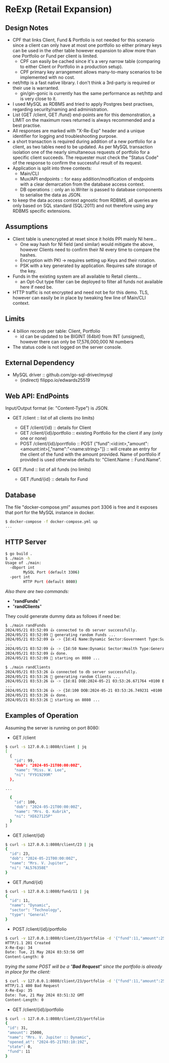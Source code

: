 # ReExp (Retail Expansion)

## Design Notes

- CPF that links Client, Fund & Portfolio is not needed for this scenario since a client can only have at most one portfolio so either primary keys can be used in the other table however expansion to allow more than one Portfolio or Fund per client is limited.
  - CPF can easily be cached since it's a very narrow table (comparing to either Client or Portfolio in a production setup).
  - CPF primary key arrangement allows many-to-many scenarios to be implemented with no cost.
- net/http is a fast native library. I don't think a 3rd-party is required or their use is warranted.
  - gin/gin-gonic is currently has the same performance as net/http and is very close to it.
- I used MySQL as RDBMS and tried to apply Postgres best practises, regarding security/naming and administration.
- List {GET /client, GET /fund} end-points are for this demonstration, a LIMIT on the maximum rows returned is always recommended and a best practise.
- All responses are marked with "X-Re-Exp" header and a unique identifier for logging and troubleshooting purpose.
- a short transaction is required during addition of a new portfolio for a client, as two tables need to be updated. As per MySQL transaction isolation one of the nearly simultaneous requests of portfolio for a specific client succeeds. The requester must check the "Status Code" of the response to confirm the successful result of its request.
- Application is split into three contexts:
  - Main/CLI
  - Mux/API endpoints :: for easy addition/modification of endpoints with a clear demarcation from the database access context.
  - DB operations :: only an io.Writer is passed to database components to serialise the data as JSON.
- to keep the data access context agnostic from RDBMS, all queries are only based on SQL standard (SQL:2011) and not therefore using any RDBMS specific extensions.

## Assumptions

- Client table is unencrypted at reset since it holds PPI mainly NI here...
  - One way hash for NI field (and similar) would mitigate the above, however Clients need to confirm their NI every time to compare the hashes.
  - Encryption with PKI -> requires setting up Keys and their rotation.
  - PSK with a key generated by application. Requires safe storage of the key.
- Funds in the existing system are all available to Retail clients...
  - an Opt-Out type filter can be deployed to filter all funds not available here if need be.
- HTTP traffic is not encrypted and need not be for this demo. TLS, however can easily be in place by tweaking few line of Main/CLI context.

## Limits

- 4 billion records per table: Client, Portfolio
  - id can be updated to be BIGINT (64bit) from INT (unsigned), however there can only be 17,576,000,000 NI numbers
- The status code is not logged on the server console.

## External Dependency

- MySQL driver :: github.com/go-sql-driver/mysql
  - (indirect) filippo.io/edwards25519

## Web API: EndPoints

Input/Output format (ie: "Content-Type") is JSON.

- GET /client :: list of all clients (no limits)
  - GET /client/{id} :: details for Client
  - GET /client/{id}/portfolio :: existing Portfolio for the client if any (only one or none)
  - POST /client/{id}/porrtfolio :: POST {"fund":\<id:int\>,"amount":\<amount:int\>[,"name":"\<name:string\>"]} :: will create an entry for the client of the fund with the amount provided. Name of portfolio if provided is used otherwise defaults to: "Client.Name :: Fund.Name".

- GET /fund :: list of all funds (no limits)
  - GET /fund/{id} :: details for Fund

## Database

The file "docker-compose.yml" assumes port 3306 is free and it exposes that port for the MySQL instance in docker.

```bash
$ docker-compose -f docker-compose.yml up
...
```

## HTTP Server

```bash
$ go build .
$ ./main -h
Usage of ./main:
  -dbport int
        MySQL Port (default 3306)
  -port int
        HTTP Port (default 8080)
```

*Also there are two commands:*

- "**randFunds**"
- "**randClients**"

They could generate dummy data as follows if need be:

```bash
$ ./main randFunds
2024/05/21 03:52:09 👍 connected to db server successfully.
2024/05/21 03:52:09 📀 generating random Funds ...
2024/05/21 03:52:09 👍 -> {Id:41 Name:Dynamic Sector:Government Type:Sustainable}
...
2024/05/21 03:52:09 👍 -> {Id:50 Name:Dynamic Sector:Health Type:General}
2024/05/21 03:52:09 👍 done.
2024/05/21 03:52:09 📀 starting on 8080 ...
```

```bash
$ ./main randClients
2024/05/21 03:53:26 👍 connected to db server successfully.
2024/05/21 03:53:26 📀 generating random Clients ...
2024/05/21 03:53:26 👍 -> {Id:81 DOB:2024-05-21 03:53:26.671764 +0100 BST m=+0.004837732 Name:Mr. I. Spark NI:KB617936J}
...
2024/05/21 03:53:26 👍 -> {Id:100 DOB:2024-05-21 03:53:26.749231 +0100 BST m=+0.082304687 Name:Mrs. Q. Kubrik NI:XE627125P}
2024/05/21 03:53:26 👍 done.
2024/05/21 03:53:26 📀 starting on 8080 ...
```

## Examples of Operation

Assuming the server is running on port 8080:

- GET /client

```bash
$ curl -s 127.0.0.1:8080/client | jq
[
  {
    "id": 99,
    "dob": "2024-05-21T00:00:00Z",
    "name": "Miss. W. Lee",
    "ni": "FY919299R"
  },

...

  {
    "id": 100,
    "dob": "2024-05-21T00:00:00Z",
    "name": "Mrs. Q. Kubrik",
    "ni": "XE627125P"
  }
]
```

- GET /client/{id}

```bash
$ curl -s 127.0.0.1:8080/client/23 | jq
{
  "id": 23,
  "dob": "2024-05-21T00:00:00Z",
  "name": "Mrs. V. Jupiter",
  "ni": "AL576358E"
}
```

- GET /fund/{id}

```bash
$ curl -s 127.0.0.1:8080/fund/11 | jq
{
  "id": 11,
  "name": "Dynamic",
  "sector": "Technology",
  "type": "General"
}
```

- POST /client/{id}/portfolio

```bash
$ curl -v 127.0.0.1:8080/client/23/portfolio -d '{"fund":11,"amount":25000}'
HTTP/1.1 201 Created
X-Re-Exp: 34
Date: Tue, 21 May 2024 03:53:56 GMT
Content-Length: 0

```

*trying the same POST will be a "**Bad Request**" since the portfolio is already in place for the client:*

```bash
$ curl -v 127.0.0.1:8080/client/23/portfolio -d '{"fund":11,"amount":25000}'
HTTP/1.1 400 Bad Request
X-Re-Exp: 35
Date: Tue, 21 May 2024 03:51:32 GMT
Content-Length: 0

```

- GET /client/{id}/portfolio

```bash
$ curl -s 127.0.0.1:8080/client/23/portfolio
{
 "id": 31,
 "amount": 25000,
 "name": "Mrs. V. Jupiter :: Dynamic",
 "opened_at": "2024-05-21T03:10:19Z",
 "state": 0,
 "fund": 11
}
```
